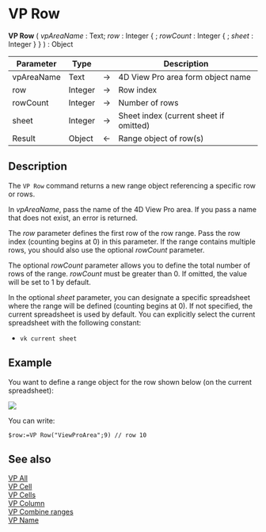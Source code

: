 # VP Row

<!-- REF #_method_.VP Row.Syntax -->
**VP Row** ( *vpAreaName* : Text; *row* : Integer { ; *rowCount* : Integer { ; *sheet* : Integer } } ) : Object <!-- END REF -->

<!-- REF #_method_.VP Row.Params -->

|Parameter|Type||Description|
|---|---|---|---|
|vpAreaName   |Text|->|4D View Pro area form object name|
|row|Integer|->|Row index|
|rowCount  |Integer|->|Number of rows|
|sheet  |Integer|->|Sheet index (current sheet if omitted)|
|Result |Object|<-|Range object of row(s)|<!-- END REF -->

## Description

The `VP Row` command <!-- REF #_method_.VP Row.Summary -->returns a new range object referencing a specific row or rows<!-- END REF -->.

In *vpAreaName*, pass the name of the 4D View Pro area. If you pass a name that does not exist, an error is returned.

The *row* parameter defines the first row of the row range. Pass the row index (counting begins at 0) in this parameter. If the range contains multiple rows, you should also use the optional *rowCount* parameter.

The optional *rowCount* parameter allows you to define the total number of rows of the range. *rowCount* must be greater than 0. If omitted, the value will be set to 1 by default.

In the optional *sheet* parameter, you can designate a specific spreadsheet where the range will be defined (counting begins at 0). If not specified, the current spreadsheet is used by default. You can explicitly select the current spreadsheet with the following constant:

* `vk current sheet`
  
## Example

You want to define a range object for the row shown below (on the current spreadsheet):

![](../../assets/en/ViewPro/cmd_vpRow.PNG)

You can write:

```4d
$row:=VP Row("ViewProArea";9) // row 10
```

## See also

[VP All](VP%20All.md)<br/>
[VP Cell](VP%20Cell.md)<br/>
[VP Cells](VP%20Cells.md)<br/>
[VP Column](VP%20Column.md)<br/>
[VP Combine ranges](VP%20Combine%20ranges.md)<br/>
[VP Name](VP%20Name.md)
